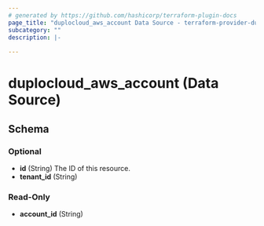 ```yaml
---
# generated by https://github.com/hashicorp/terraform-plugin-docs
page_title: "duplocloud_aws_account Data Source - terraform-provider-duplocloud"
subcategory: ""
description: |-
  
---
```


# duplocloud_aws_account (Data Source)





<!-- schema generated by tfplugindocs -->
## Schema

### Optional

- **id** (String) The ID of this resource.
- **tenant_id** (String)

### Read-Only

- **account_id** (String)


